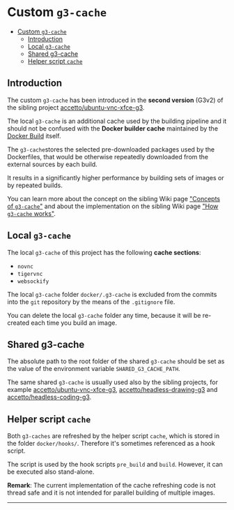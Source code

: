 # Custom `g3-cache`

- [Custom `g3-cache`](#custom-g3-cache)
  - [Introduction](#introduction)
  - [Local `g3-cache`](#local-g3-cache)
  - [Shared g3-cache](#shared-g3-cache)
  - [Helper script `cache`](#helper-script-cache)

## Introduction

The custom `g3-cache` has been introduced in the **second version** (G3v2) of the sibling project [accetto/ubuntu-vnc-xfce-g3][accetto-github-ubuntu-vnc-xfce-g3].

The local `g3-cache` is an additional cache used by the building pipeline and it should not be confused with the **Docker builder cache** maintained by the [Docker Build][docker-doc-docker-build] itself.

The `g3-cache`stores the selected pre-downloaded packages used by the Dockerfiles, that would be otherwise repeatedly downloaded from the external sources by each build.

It results in a significantly higher performance by building sets of images or by repeated builds.

You can learn more about the concept on the sibling Wiki page ["Concepts of `g3-cache`"][sibling-wiki-concepts-of-g3-cache] and about the implementation on the sibling Wiki page ["How `g3-cache` works"][sibling-wiki-how-g3-cache-works].

## Local `g3-cache`

The local `g3-cache` of this project has the following **cache sections**:

- `novnc`
- `tigervnc`
- `websockify`

The local `g3-cache` folder `docker/.g3-cache` is excluded from the commits into the `git` repository by the means of the `.gitignore` file.

You can delete the local `g3-cache` folder any time, because it will be re-created each time you build an image.

## Shared g3-cache

The absolute path to the root folder of the shared `g3-cache` should be set as the value of the environment variable `SHARED_G3_CACHE_PATH`.

The same shared `g3-cache` is usually used also by the sibling projects, for example [accetto/ubuntu-vnc-xfce-g3][accetto-github-ubuntu-vnc-xfce-g3], [accetto/headless-drawing-g3][accetto-github-headless-drawing-g3] and [accetto/headless-coding-g3][accetto-github-headless-coding-g3].

## Helper script `cache`

Both `g3-caches` are refreshed by the helper script `cache`, which is stored in the folder `docker/hooks/`. Therefore it's sometimes referenced as a hook script.

The script is used by the hook scripts `pre_build` and `build`. However, it can be executed also stand-alone.

**Remark**: The current implementation of the cache refreshing code is not thread safe and it is not intended for parallel building of multiple images.

***

[sibling-wiki-concepts-of-g3-cache]: https://github.com/accetto/ubuntu-vnc-xfce-g3/wiki/Concepts-of-g3-cache
[sibling-wiki-how-g3-cache-works]: https://github.com/accetto/ubuntu-vnc-xfce-g3/wiki/How-g3-cache-works

[accetto-github-headless-coding-g3]:https://github.com/accetto/headless-coding-g3
[accetto-github-headless-drawing-g3]: https://github.com/accetto/headless-drawing-g3

[docker-doc-docker-build]: https://docs.docker.com/develop/develop-images/build_enhancements/

[accetto-github-ubuntu-vnc-xfce-g3]: https://github.com/accetto/ubuntu-vnc-xfce-g3
